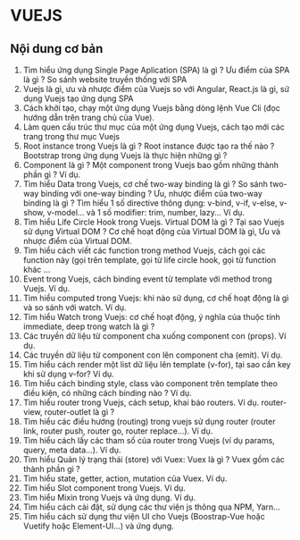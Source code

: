 # VUEJS

## Nội dung cơ bản
1. Tìm hiểu ứng dụng Single Page Aplication (SPA) là gì ? Ưu điểm của SPA là gì ? So sánh website truyền thống với SPA
2. Vuejs là gì, ưu và nhược điểm của Vuejs so với Angular, React.js là gì, sử dụng Vuejs tạo ứng dụng SPA
3. Cách khởi tạo, chạy một ứng dụng Vuejs bằng dòng lệnh Vue Cli (đọc hướng dẫn trên trang chủ của Vue).
4. Làm quen cấu trúc thư mục của một ứng dụng Vuejs, cách tạo mới các trang trong thư mục Vuejs
5. Root instance trong Vuejs là gì ? Root instance được tạo ra thế nào ? Bootstrap trong ứng dụng Vuejs là thực hiện những gì ?
6. Component là gì ? Một component trong Vuejs bao gồm những thành phần gì ? Ví dụ.
7. Tìm hiểu Data trong Vuejs, cơ chế two-way binding là gì ? So sánh two-way binding với one-way binding ? Ưu, nhược điểm của two-way binding là gì ? Tìm hiểu 1 số directive thông dụng: v-bind, v-if, v-else, v-show, v-model... và 1 số modifier: trim, number, lazy... Ví dụ.
8. Tìm hiểu Life Circle Hook trong Vuejs. Virtual DOM là gì ? Tại sao Vuejs sử dụng Virtual DOM ? Cơ chế hoạt động của Virtual DOM là gì, Ưu và nhược điểm của Virtual DOM.
9. Tìm hiểu cách viết các function trong method Vuejs, cách gọi các function này (gọi trên template, gọi từ life circle hook, gọi từ function khác …
10. Event trong Vuejs, cách binding event từ template với method trong Vuejs. Ví dụ.
11. Tìm hiểu computed trong Vuejs: khi nào sử dụng, cơ chế hoạt động là gì và so sánh với watch. Ví dụ.
12. Tìm hiểu Watch trong Vuejs: cơ chế hoạt động, ý nghĩa của thuộc tính immediate, deep trong watch là gì ?
13. Các truyền dữ liệu từ component cha xuống component con (props). Ví dụ.
14. Các truyền dữ liệu từ component con lên component cha (emit). Ví dụ.
15. Tìm hiểu cách render một list dữ liệu lên template (v-for), tại sao cần key khi sử dụng v-for? Ví dụ.
16. Tìm hiểu cách binding style, class vào component trên template theo điều kiện, có những cách binding nào ? Ví dụ.
17. Tìm hiểu router trong Vuejs, cách setup, khai báo routers. Ví dụ. router-view, router-outlet là gì ?
18. Tìm hiểu các điều hướng (routing) trong vuejs sử dụng router (router link, router push, router go, router replace…). Ví dụ.
19. Tìm hiểu cách lấy các tham số của router trong Vuejs (ví dụ params, query, meta data…). Ví dụ.
20. Tìm hiểu Quản lý trạng thái (store) với Vuex: Vuex là gì ? Vuex gồm các thành phần gì ?
21. Tìm hiểu state, getter, action, mutation của Vuex. Ví dụ.
22. Tìm hiểu Slot component trong Vuejs. Ví dụ.
23. Tìm hiểu Mixin trong Vuejs và ứng dụng. Ví dụ.
24. Tìm hiểu cách cài đặt, sử dụng các thư viện js thông qua NPM, Yarn…
25. Tìm hiểu cách sử dụng thư viện UI cho Vuejs (Boostrap-Vue hoặc Vuetify hoặc Element-UI…) và ứng dụng.




